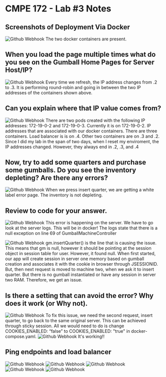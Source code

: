 # CMPE 172 - Lab #3 Notes
## Screenshots of Deployment Via Docker
![Github Webhook](./images/DeploymentToDocker.png)
The two docker containers are present. 

## When you load the page multiple times what do you see on the Gumball Home Pages for Server Host/IP?
![Github Webhook](./images/LoadPageMultipleTimes.png)
Every time we refresh, the IP address changes from .2 to .3. It is performing round-robin and going in between the two IP addresses of the containers shown above.

## Can you explain where that IP value comes from?
![Github Webhook](./images/WhereIPComeFrom.png)
There are two pods created with the following IP addresses: 172-19-0-2 and 172-19-0-3. Currently it is on 172-19-0-2. IP addresses that are associated with our docker containers. There are three containers. Load balancer is is on .4. Other two containers are on .3 and .2. Since I did my lab in the span of two days, when I reset my enviroment, the IP addresses changed. However, they always end in .2, .3, and .4

## Now, try to add some quarters and purchase some gumballs. Do you see the inventory depleting?  Are there any errors?
![Github Webhook](./images/InsertQuarterError.png)
When we press insert quarter, we are getting a white label error page. The inventory is not depleting.

## Review to code for your answer. 
![Github Webhook](./images/ErrorMessageLogs.png)
 This error is happening on the server. We have to go look at the server logs. This will be in docker! The logs state that there is a null exception on line 69 of GumballMachineController
 
![Github Webhook](./images/LineSixNine.png)
gm.insertQuarter() is the line that is causing the issue. This means that gm is null, however it should be pointing at the session object in session table for user. However, it found null. When first started, our app will create session in server one memory based on gumball creation and associates it with the cookie in browser through JSESSIONID. But, then next request is moved to machine two, when we ask it to insert quarter. But there is no gumball instantiated or have any session in server two RAM. Therefore, we get an issue.

## Is there a setting that can avoid the error?  Why does it work (or Why not).
![Github Webhook](./images/StickySession.png)
To fix this issue, we need the second request, insert quarter, to go back to the same original server. This can be achieved through sticky session. All we would need to do is change COOKIES_ENABLED: “false” to COOKIES_ENABLED: "true" in docker-compose.yaml.
![Github Webhook](./images/InsertQuarterError.png)
It's working!!

## Ping endpoints and load balancer 
![Github Webhook](./images/LocalMachineCurl.png)
![Github Webhook](./images/ContainerOneRunning.png)
![Github Webhook](./images/ContainerTwoRunning.png)
![Github Webhook](./images/JumpboxContainerOne.png)
![Github Webhook](./images/JumpboxContainerTwo.png)
